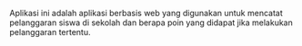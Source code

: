 Aplikasi ini adalah aplikasi berbasis web yang digunakan untuk mencatat pelanggaran 
siswa di sekolah dan berapa poin yang didapat jika melakukan pelanggaran tertentu.
